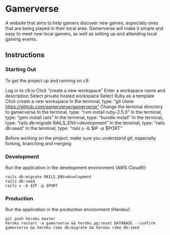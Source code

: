 # Gamerverse

A website that aims to help gamers discover new games, especially ones that are being played in their local area. Gamerverse will make it simple and easy to meet new local gamers, as well as setting up and attending local gaming events.

## Instructions

### Starting Out

To get the project up and running on c9:

Log in to c9.io
Click “create a new workspace”
Enter a workspace name and description
Select private hosted workspace
Select Ruby as a template
Click create a new workspace
In the terminal, type: “git clone https://github.com/gamerverse/gamerverse”
Change the terminal directory to gamerverse
In the terminal, type: “rvm install ruby-2.5.0”
In the terminal, type: “gem install rails”
In the terminal, type: “bundle install”
In the terminal, type: “rails db:migrate RAILS_ENV=development”
In the terminal, type: “rails db:seed”
In the terminal, type: “rails s -b $IP -p $PORT”

Before working on the project, make sure you understand git, especially forking, branching and merging



### Development

Run the application in the development environment (AWS Cloud9):

    rails db:migrate RAILS_ENV=development
    rails db:seed
    rails s -b $IP -p $PORT

### Production

Run the application in the production environment (Heroku):

    git push heroku master
    heroku restart -a gamerverse && heroku pg:reset DATABASE --confirm gamerverse && heroku rake db:migrate && heroku rake db:seed
